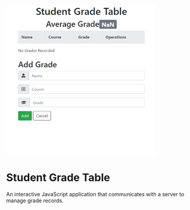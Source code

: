 <img src="./img/sgt.png" width="400">

# Student Grade Table
An interactive JavaScript application that communicates with a server to manage grade records.
